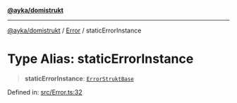 [**@ayka/domistrukt**](../../../README.md)

***

[@ayka/domistrukt](../../../globals.md) / [Error](../README.md) / staticErrorInstance

# Type Alias: staticErrorInstance

> **staticErrorInstance**: [`ErrorStruktBase`](../classes/ErrorStruktBase.md)

Defined in: [src/Error.ts:32](https://github.com/AndreyMork/domistrukt/blob/8b5cf3c2b6165986c4aa42ad9bdd7f6c43c22c84/src/Error.ts#L32)
